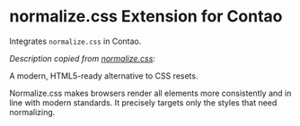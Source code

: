 normalize.css Extension for Contao
==================================

Integrates `normalize.css` in Contao.

*Description copied from [normalize.css][1]:*

A modern, HTML5-ready alternative to CSS resets.

Normalize.css makes browsers render all elements more consistently and in line
with modern standards. It precisely targets only the styles that need
normalizing.


[1]: http://necolas.github.io/normalize.css/
